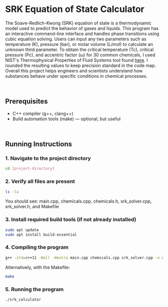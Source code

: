 # SRK Equation of State Calculator

The Soave-Redlich-Kwong (SRK) equation of state is a thermodynamic model used to predict the behavior of gases and liquids. This program has an interactive command-line interface and handles phase transitions using cubic equation solving. Users can input any two parameters such as temperature (K), pressure (bar), or molar volume (L/mol) to calculate an unknown third parameter. To obtain the critical temperature (Tc), critical pressure (Pc), and accentric factor (ω) for 30 common chemicals, I used NIST's Thermophysical Properties of Fluid Systems tool found [here](https://webbook.nist.gov/chemistry/fluid/). I rounded the resulting values to keep precision standard in the code map. Overall this project helps engineers and scientists understand how substances behave under specific conditions in chemical processes.

<br>

## Prerequisites
- C++ compiler (g++, clang++)
- Build automation tools (make) — optional, but useful

<br>

## Running Instructions

### 1. Navigate to the project directory
```sh
cd [project-directory]
   ```

### 2. Verify all files are present
```sh
ls -la
   ```
You should see: main.cpp, chemicals.cpp, chemicals.h, srk_solver.cpp, srk_solver.h, and Makefile

### 3. Install required build tools (if not already installed)
```sh
sudo apt update
sudo apt install build-essential
   ```
### 4. Compiling the program
```sh
g++ -std=c++11 -Wall -Wextra main.cpp chemicals.cpp srk_solver.cpp -o srk_calculator
   ```
Alternatively, with the Makefile:
```sh
make
   ```
### 5. Running the program
```sh
./srk_calculator
   ```
